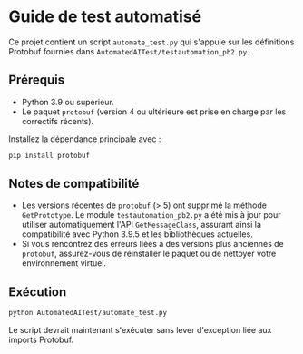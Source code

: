 # Guide de test automatisé

Ce projet contient un script `automate_test.py` qui s'appuie sur les
définitions Protobuf fournies dans `AutomatedAITest/testautomation_pb2.py`.

## Prérequis

* Python 3.9 ou supérieur.
* Le paquet `protobuf` (version 4 ou ultérieure est prise en charge par les
  correctifs récents).

Installez la dépendance principale avec :

```bash
pip install protobuf
```

## Notes de compatibilité

* Les versions récentes de `protobuf` (> 5) ont supprimé la méthode
  `GetPrototype`. Le module `testautomation_pb2.py` a été mis à jour pour
  utiliser automatiquement l'API `GetMessageClass`, assurant ainsi la
  compatibilité avec Python 3.9.5 et les bibliothèques actuelles.
* Si vous rencontrez des erreurs liées à des versions plus anciennes de
  `protobuf`, assurez-vous de réinstaller le paquet ou de nettoyer votre
  environnement virtuel.

## Exécution

```bash
python AutomatedAITest/automate_test.py
```

Le script devrait maintenant s'exécuter sans lever d'exception liée aux
imports Protobuf.
